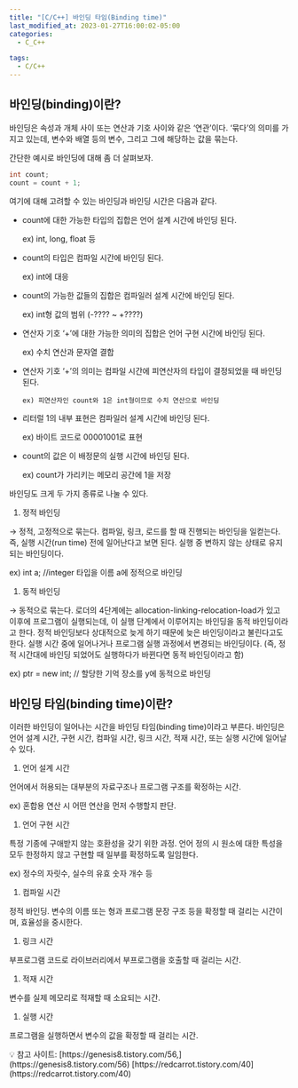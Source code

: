 ```yaml
---
title: "[C/C++] 바인딩 타임(Binding time)"
last_modified_at: 2023-01-27T16:00:02-05:00
categories:
  - C_C++

tags:
  - C/C++
---
```



## 바인딩(binding)이란?

바인딩은 속성과 개체 사이 또는 연산과 기호 사이와 같은 ‘연관’이다. ‘묶다’의 의미를 가지고 있는데, 변수와 배열 등의 변수, 그리고 그에 해당하는 값을 묶는다.

간단한 예시로 바인딩에 대해 좀 더 살펴보자.

```c
int count;
count = count + 1;
```

여기에 대해 고려할 수 있는 바인딩과 바인딩 시간은 다음과 같다. 

- count에 대한 가능한 타입의 집합은 언어 설계 시간에 바인딩 된다.
    
    ex) int, long, float 등
    
- count의 타입은 컴파일 시간에 바인딩 된다.
    
    ex) int에 대응
    
- count의 가능한 값들의 집합은 컴파일러 설계 시간에 바인딩 된다.
    
    ex) int형 값의 범위 (-???? ~ +????)
    
- 연산자 기호 ‘+’에 대한 가능한 의미의 집합은 언어 구현 시간에 바인딩 된다.
    
    ex) 수치 연산과 문자열 결합
    
- 연산자 기호 ‘+’의 의미는 컴파일 시간에 피연산자의 타입이 결정되었을 때 바인딩 된다.

      ex) 피연산자인 count와 1은 int형이므로 수치 연산으로 바인딩

- 리터럴 1의 내부 표현은 컴파일러 설계 시간에 바인딩 된다.
    
    ex) 바이트 코드로 00001001로 표현
    
- count의 값은 이 배정문의 실행 시간에 바인딩 된다.
    
    ex) count가 가리키는 메모리 공간에 1을 저장
    

바인딩도 크게 두 가지 종류로 나눌 수 있다.

1. 정적 바인딩

→  정적, 고정적으로 묶는다. 컴파일, 링크, 로드를 할 때 진행되는 바인딩을 일컫는다. 즉, 실행 시간(run time) 전에 일어난다고 보면 된다. 실행 중 변하지 않는 상태로 유지되는 바인딩이다.

ex) int a; //integer 타입을 이름 a에 정적으로 바인딩

1. 동적 바인딩

→ 동적으로 묶는다. 로더의 4단계에는 allocation-linking-relocation-load가 있고 이후에 프로그램이 실행되는데, 이 실행 단계에서 이루어지는 바인딩을 동적 바인딩이라고 한다. 정적 바인딩보다 상대적으로 늦게 하기 때문에 늦은 바인딩이라고 불린다고도 한다. 실행 시간 중에 일어나거나 프로그램 실행 과정에서 변경되는 바인딩이다. (즉, 정적 시간대에 바인딩 되었어도 실행하다가 바뀐다면 동적 바인딩이라고 함) 

ex) ptr = new int; // 할당한 기억 장소를 y에 동적으로 바인딩



## 바인딩 타임(binding time)이란?

이러한 바인딩이 일어나는 시간을 바인딩 타임(binding time)이라고 부른다. 바인딩은 언어 설계 시간, 구현 시간, 컴파일 시간, 링크 시간, 적재 시간, 또는 실행 시간에 일어날 수 있다.

1. 언어 설계 시간

언어에서 허용되는 대부분의 자료구조나 프로그램 구조를 확정하는 시간.

ex) 혼합용 연산 시 어떤 연산을 먼저 수행할지 판단.

1. 언어 구현 시간

특정 기종에 구애받지 않는 호환성을 갖기 위한 과정. 언어 정의 시 원소에 대한 특성을 모두 한정하지 않고 구현할 때 일부를 확정하도록 일임한다.

ex) 정수의 자릿수, 실수의 유효 숫자 개수 등

1. 컴파일 시간

정적 바인딩. 변수의 이름 또는 형과 프로그램 문장 구조 등을 확정할 때 걸리는 시간이며, 효율성을 중시한다. 

1. 링크 시간

부프로그램 코드로 라이브러리에서 부프로그램을 호출할 때 걸리는 시간.

1. 적재 시간

변수를 실제 메모리로 적재할 때 소요되는 시간.

1. 실행 시간

프로그램을 실행하면서 변수의 값을 확정할 때 걸리는 시간.

<aside>
💡 참고 사이트: [https://genesis8.tistory.com/56,](https://genesis8.tistory.com/56) [https://redcarrot.tistory.com/40](https://redcarrot.tistory.com/40)

</aside>
